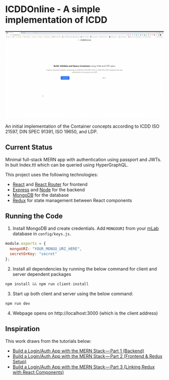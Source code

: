 # ICDDOnline - A simple implementation of ICDD

![Final App](appGIF.gif)

An initial implementation of the Container concepts according to ICDD ISO 21597, DIN SPEC 91391, ISO 19650, and LDP. 

## Current Status

Minimal full-stack MERN app with authentication using passport and JWTs. In buit Index.ttl which can be queried using HyperGraphQL.

This project uses the following technologies:

- [React](https://reactjs.org) and [React Router](https://reacttraining.com/react-router/) for frontend
- [Express](http://expressjs.com/) and [Node](https://nodejs.org/en/) for the backend
- [MongoDB](https://www.mongodb.com/) for the database
- [Redux](https://redux.js.org/basics/usagewithreact) for state management between React components

## Running the Code
1. Install MongoDB and create credentials. Add `MONGOURI` from your [mLab](http://mlab.com) database in `config/keys.js`.

```javascript
module.exports = {
  mongoURI: "YOUR_MONGO_URI_HERE",
  secretOrKey: "secret"
};
```
2. Install all dependencies by running the below command for client and server dependent packages
```javascript
npm install && npm run client-install
```

3. Start up both client and server using the below command:
```javascript
npm run dev
```

4. Webpage opens on http://localhost:3000 (which is the client address)

## Inspiration

This work draws from the tutorials below:

- [Build a Login/Auth App with the MERN Stack — Part 1 (Backend)](https://blog.bitsrc.io/build-a-login-auth-app-with-mern-stack-part-1-c405048e3669)
- [Build a Login/Auth App with the MERN Stack — Part 2 (Frontend & Redux Setup)](https://blog.bitsrc.io/build-a-login-auth-app-with-mern-stack-part-2-frontend-6eac4e38ee82)
- [Build a Login/Auth App with the MERN Stack — Part 3 (Linking Redux with React Components)](https://blog.bitsrc.io/build-a-login-auth-app-with-the-mern-stack-part-3-react-components-88190f8db718)

